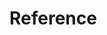 <!--
SPDX-FileCopyrightText: 2022-present Intel Corporation
SPDX-License-Identifier: Apache-2.0
-->

# Reference
